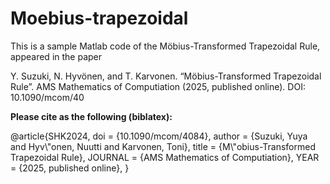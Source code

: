 # Moebius-trapezoidal

This is a sample Matlab code of the Möbius-Transformed Trapezoidal Rule, appeared in the paper


Y. Suzuki, N. Hyvönen, and T. Karvonen. “Möbius-Transformed Trapezoidal Rule”. AMS
Mathematics of Computiation (2025, published online). DOI: 10.1090/mcom/40


**Please cite as the following (biblatex):**


@article{SHK2024,
  doi = {10.1090/mcom/4084},
  author = {Suzuki, Yuya and Hyv&#92;"onen, Nuutti and Karvonen, Toni},
  title = {M&#92;"obius-Transformed Trapezoidal Rule},
  JOURNAL = {AMS Mathematics of Computiation},
        YEAR = {2025, published online},
}
